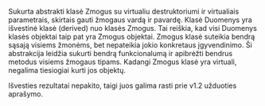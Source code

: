 Sukurta abstrakti klasė Zmogus su virtualiu destruktoriumi ir virtualiais parametrais, skirtais gauti žmogaus vardą ir pavardę.
Klasė Duomenys yra išvestinė klasė (derived) nuo klasės Zmogus. Tai reiškia, kad visi Duomenys klasės objektai taip pat yra Zmogus objektai. Zmogus klasė suteikia bendrą sąsają visiems žmonėms, bet nepateikia jokio konkretaus įgyvendinimo. Ši abstrakcija leidžia sukurti bendrą funkcionalumą ir apibrėžti bendrus metodus visiems žmogaus tipams. Kadangi Zmogus klasė yra virtuali, negalima tiesiogiai kurti jos objektų.

Išvesties rezultatai nepakito, taigi juos galima rasti prie v1.2 užduoties aprašymo.

